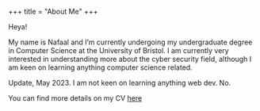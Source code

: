 +++
title = "About Me"
+++

Heya! 

My name is Nafaal and I’m currently undergoing my undergraduate degree in Computer Science at the University of Bristol. I am currently very interested in understanding more about the cyber security field, although I am keen on learning anything computer science related.

Update, May 2023.
I am not keen on learning anything web dev. No.

You can find more details on my CV [here](https://nafaal.com/cv/)



